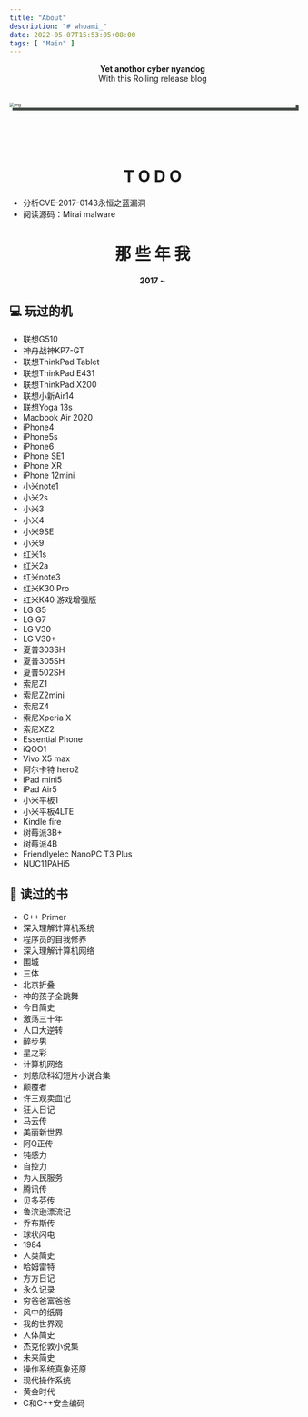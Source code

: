 ```yaml
---
title: "About"
description: "# whoami_"
date: 2022-05-07T15:53:05+08:00
tags: [ "Main" ]
---
```




<div align="center">
    <strong>Yet anothor cyber nyandog</strong>
	<br>With this Rolling release blog
</div><br><br>


<img src="https://nyancatcollection.com/images/Glitch.gif" alt="img" style="zoom:50%;display:block;margin:0 auto; box-shadow: 10px 10px #454c46"/>



<br><br><br>

<h1 align="center">T O D O</h1>

- 分析CVE-2017-0143永恒之蓝漏洞
- 阅读源码：Mirai malware



<h1 align="center">那 些 年 我</h1>

<h4 align="center">2017 ~</h6>

## 💻 玩过的机

- 联想G510
- 神舟战神KP7-GT
- 联想ThinkPad Tablet
- 联想ThinkPad E431
- 联想ThinkPad X200
- 联想小新Air14
- 联想Yoga 13s
- Macbook Air 2020
- iPhone4
- iPhone5s
- iPhone6
- iPhone SE1
- iPhone XR
- iPhone 12mini
- 小米note1
- 小米2s
- 小米3
- 小米4
- 小米9SE
- 小米9
- 红米1s
- 红米2a
- 红米note3
- 红米K30 Pro
- 红米K40 游戏增强版
- LG G5
- LG G7
- LG V30
- LG V30+
- 夏普303SH
- 夏普305SH
- 夏普502SH
- 索尼Z1
- 索尼Z2mini
- 索尼Z4
- 索尼Xperia X
- 索尼XZ2
- Essential Phone
- iQOO1
- Vivo X5 max
- 阿尔卡特 hero2
- iPad mini5
- iPad Air5
- 小米平板1
- 小米平板4LTE
- Kindle fire
- 树莓派3B+
- 树莓派4B
- Friendlyelec NanoPC T3 Plus
- NUC11PAHi5

## 📖 读过的书

- C++ Primer
- 深入理解计算机系统
- 程序员的自我修养
- 深入理解计算机网络
- 围城
- 三体
- 北京折叠
- 神的孩子全跳舞
- 今日简史
- 激荡三十年
- 人口大逆转
- 醉步男
- 星之彩
- 计算机网络
- 刘慈欣科幻短片小说合集
- 颠覆者
- 许三观卖血记
- 狂人日记
- 马云传
- 美丽新世界
- 阿Q正传
- 钝感力
- 自控力
- 为人民服务
- 腾讯传
- 贝多芬传
- 鲁滨逊漂流记
- 乔布斯传
- 球状闪电
- 1984
- 人类简史
- 哈姆雷特
- 方方日记
- 永久记录
- 穷爸爸富爸爸
- 风中的纸屑
- 我的世界观
- 人体简史
- 杰克伦敦小说集
- 未来简史
- 操作系统真象还原
- 现代操作系统
- 黄金时代
- C和C++安全编码